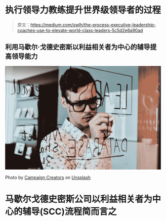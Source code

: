 # 执行领导力教练提升世界级领导者的过程

> 原文：<https://medium.com/swlh/the-process-executive-leadership-coaches-use-to-elevate-world-class-leaders-5c5d2e6a90ad>

## 利用马歇尔·戈德史密斯以利益相关者为中心的辅导提高领导能力

![](img/68cd1eac0613e33c1e3d555fca8542b8.png)

Photo by [Campaign Creators](https://unsplash.com/@campaign_creators?utm_source=medium&utm_medium=referral) on [Unsplash](https://unsplash.com?utm_source=medium&utm_medium=referral)

# 马歇尔戈德史密斯公司以利益相关者为中心的辅导(SCC)流程简而言之